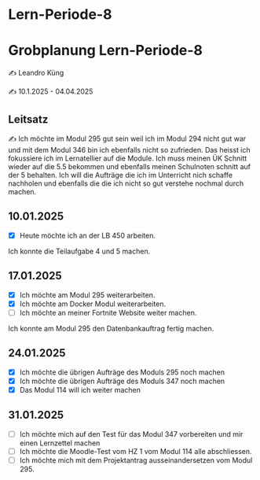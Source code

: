 # Lern-Periode-8

# Grobplanung Lern-Periode-8

✍️ Leandro Küng

✍️ 10.1.2025 - 04.04.2025

## Leitsatz
✍️ Ich möchte im Modul 295 gut sein weil ich im Modul 294 nicht gut war und mit dem Modul 346 bin ich ebenfalls nicht so zufrieden. Das heisst ich fokussiere  ich im Lernatellier auf die Module. Ich muss meinen ÜK Schnitt wieder auf die 5.5 bekommen und ebenfalls meinen Schulnoten schnitt auf der 5 behalten. Ich will die Aufträge die ich im Unterricht nich schaffe nachholen und ebenfalls die die ich nicht so gut verstehe nochmal durch machen.

## 10.01.2025

- [X] Heute möchte ich an der LB 450 arbeiten.

Ich konnte die Teilaufgabe 4 und 5 machen.

## 17.01.2025


- [X] Ich möchte am Modul 295 weiterarbeiten.
- [X] Ich möchte am Docker Modul weiterarbeiten.
- [ ] Ich möchte an meiner Fortnite Website weiter machen.

Ich konnte am Modul 295 den Datenbankauftrag fertig machen.

## 24.01.2025

- [X] Ich möchte die übrigen Aufträge des Moduls 295 noch machen
- [X] Ich möchte die übrigen Aufträge des Moduls 347 noch machen
- [X] Das Modul 114 will ich weiter machen

## 31.01.2025

- [ ] Ich möchte mich auf den Test für das Modul 347 vorbereiten und mir einen Lernzettel machen
- [ ] Ich möchte die Moodle-Test vom HZ 1 vom Modul 114 alle abschliessen.
- [ ] Ich möchte mich mit dem Projektantrag ausseinandersetzen vom Modul 295.
